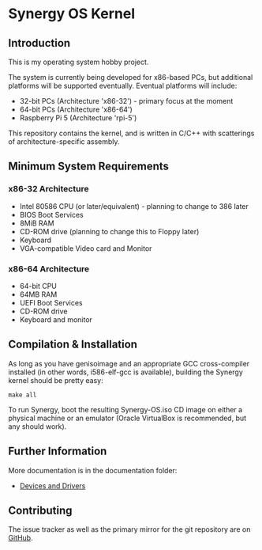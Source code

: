 # Synergy OS Kernel

## Introduction

This is my operating system hobby project.

The system is currently being developed for x86-based PCs, but additional 
platforms will be supported eventually. Eventual platforms will include:

* 32-bit PCs (Architecture 'x86-32') - primary focus at the moment
* 64-bit PCs (Architecture 'x86-64')
* Raspberry Pi 5 (Architecture 'rpi-5')

This repository contains the kernel, and is written in C/C++ with scatterings 
of architecture-specific assembly.

## Minimum System Requirements

### x86-32 Architecture

* Intel 80586 CPU (or later/equivalent) - planning to change to 386 later
* BIOS Boot Services
* 8MiB RAM
* CD-ROM drive (planning to change this to Floppy later)
* Keyboard
* VGA-compatible Video card and Monitor

### x86-64 Architecture

* 64-bit CPU
* 64MB RAM
* UEFI Boot Services
* CD-ROM drive
* Keyboard and monitor

## Compilation & Installation

As long as you have genisoimage and an appropriate GCC cross-compiler installed
(in other words, i586-elf-gcc is available), building the Synergy kernel should
be pretty easy:

    make all

To run Synergy, boot the resulting Synergy-OS.iso CD image on either a physical 
machine or an emulator (Oracle VirtualBox is recommended, but any should work).

## Further Information

More documentation is in the documentation folder:

* [Devices and Drivers](documentation/devices-and-drivers.md)

## Contributing

The issue tracker as well as the primary mirror for the git repository are on
[GitHub](https://github.com/JackScottAU/Synergy-OS).
